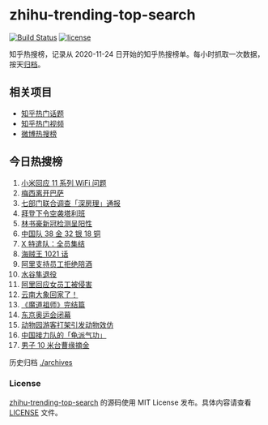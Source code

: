# zhihu-trending-top-search

[![Build Status](https://github.com/justjavac/zhihu-trending-top-search/workflows/ci/badge.svg?branch=main)](https://github.com/justjavac/zhihu-trending-top-search/actions)
[![license](https://img.shields.io/github/license/justjavac/zhihu-trending-top-search)](https://github.com/justjavac/zhihu-trending-top-search/blob/main/LICENSE)

知乎热搜榜，记录从 2020-11-24 日开始的知乎热搜榜单。每小时抓取一次数据，按天[归档](./archives)。

## 相关项目

- [知乎热门话题](https://github.com/justjavac/zhihu-trending-hot-questions)
- [知乎热门视频](https://github.com/justjavac/zhihu-trending-hot-video)
- [微博热搜榜](https://github.com/justjavac/weibo-trending-hot-search)

## 今日热搜榜

<!-- BEGIN -->
<!-- 最后更新时间 Mon Aug 09 2021 12:07:43 GMT+0800 (China Standard Time) -->

1. [小米回应 11 系列 WiFi 问题](https://www.zhihu.com/search?q=小米11)
1. [梅西离开巴萨](https://www.zhihu.com/search?q=梅西离开巴萨)
1. [七部门联合调查「深房理」通报](https://www.zhihu.com/search?q=深房理)
1. [拜登下令空袭塔利班](https://www.zhihu.com/search?q=塔利班)
1. [林书豪新冠检测呈阳性](https://www.zhihu.com/search?q=林书豪)
1. [中国队 38 金 32 银 18 铜](https://www.zhihu.com/search?q=中国队金牌)
1. [X 特遣队：全员集结](https://www.zhihu.com/search?q=x特遣队)
1. [海贼王 1021 话](https://www.zhihu.com/search?q=海贼王)
1. [阿里支持员工拒绝陪酒](https://www.zhihu.com/search?q=阿里)
1. [水谷隼退役](https://www.zhihu.com/search?q=水谷隼)
1. [阿里回应女员工被侵害](https://www.zhihu.com/search?q=阿里)
1. [云南大象回家了！](https://www.zhihu.com/search?q=云南大象)
1. [《魔道祖师》完结篇](https://www.zhihu.com/search?q=魔道祖师)
1. [东京奥运会闭幕](https://www.zhihu.com/search?q=东京奥运会闭幕)
1. [动物园游客打架引发动物效仿](https://www.zhihu.com/search?q=北京动物园)
1. [中国接力队的「龟派气功」](https://www.zhihu.com/search?q=龙珠)
1. [男子 10 米台曹缘摘金](https://www.zhihu.com/search?q=10米跳台)

<!-- END -->

历史归档 [./archives](./archives)

### License

[zhihu-trending-top-search](https://github.com/justjavac/zhihu-trending-top-search)
的源码使用 MIT License 发布。具体内容请查看 [LICENSE](./LICENSE) 文件。
